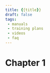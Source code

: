 ```yaml
---
title: {{title}}
draft: false
tags:
 - manuals
 - training plans
 - videos
 - faq
---
```


# Chapter 1